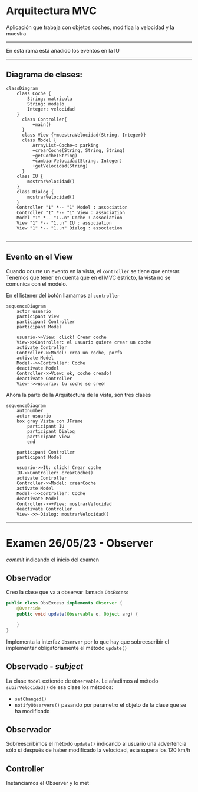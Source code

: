 # Arquitectura MVC

Aplicación que trabaja con objetos coches, modifica la velocidad y la muestra

---

En esta rama está añadido los eventos en la IU

-----

## Diagrama de clases:

```mermaid
classDiagram
    class Coche {
        String: matricula
        String: modelo
        Integer: velocidad
    }
      class Controller{
          +main()
      }
      class View {+muestraVelocidad(String, Integer)}
      class Model {
          ArrayList~Coche~: parking
          +crearCoche(String, String, String)
          +getCoche(String)
          +cambiarVelocidad(String, Integer)
          +getVelocidad(String)
      }
    class IU {
        mostrarVelocidad()
    }
    class Dialog {
        mostrarVelocidad()
    }
    Controller "1" *-- "1" Model : association
    Controller "1" *-- "1" View : association
    Model "1" *-- "1..n" Coche : association
    View "1" *-- "1..n" IU : association
    View "1" *-- "1..n" Dialog : association
      
```

---

## Evento en el View

Cuando ocurre un evento en la vista, el `controller` se tiene que enterar.
Tenemos que tener en cuenta que en el MVC estricto, la vista no se comunica con el modelo.

En el listener del botón llamamos al `controller`


```mermaid
sequenceDiagram
    actor usuario
    participant View
    participant Controller
    participant Model
    
    usuario->>View: click! Crear coche
    View->>Controller: el usuario quiere crear un coche
    activate Controller
    Controller->>Model: crea un coche, porfa
    activate Model
    Model-->>Controller: Coche
    deactivate Model
    Controller->>View: ok, coche creado!
    deactivate Controller
    View-->>usuario: tu coche se creó!
```

Ahora la parte de la Arquitectura de la vista, son tres clases

```mermaid
sequenceDiagram
    autonumber
    actor usuario
    box gray Vista con JFrame
        participant IU
        participant Dialog
        participant View
        end
        
    participant Controller
    participant Model

    usuario->>IU: click! Crear coche
    IU->>Controller: crearCoche()
    activate Controller
    Controller->>Model: crearCoche
    activate Model
    Model-->>Controller: Coche
    deactivate Model
    Controller->>+View: mostrarVelocidad
    deactivate Controller
    View-->>-Dialog: mostrarVelocidad()
```

-----

# Examen 26/05/23 - Observer
_commit_ indicando el inicio del examen

## Observador
Creo la clase que va a observar llamada `ObsExceso`
```java
public class ObsExceso implements Observer { 
    @Override
    public void update(Observable o, Object arg) {

    }
}
```
Implementa la interfaz `Observer` por lo que hay que sobreescribir el implementar
obligatoriamente el método `update()`

## Observado - _subject_
La clase `Model` extiende de `Observable`.
Le añadimos al método `subirVelocidad()` de esa clase los métodos:
* `setChanged()`
* `notifyObservers()` pasando por parámetro el objeto de la clase que se ha modificado

## Observador
Sobreescribimos el método `update()` indicando al usuario una advertencia sólo si 
después de haber modificado la velocidad, esta supera los 120 km/h

## Controller
Instanciamos el Observer y lo met



